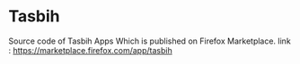 # Tasbih
Source code of Tasbih Apps 
Which is published on Firefox Marketplace. link : https://marketplace.firefox.com/app/tasbih
